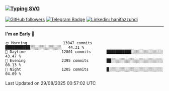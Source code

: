 ### [![Typing SVG](https://readme-typing-svg.herokuapp.com?font=lato&size=22&lines=Hi+There+👋)](https://git.io/typing-svg) 

[![GitHub followers](https://img.shields.io/github/followers/hanifazzuhdi?label=Follow&style=social)](https://github.com/hanifazzuhdi/?tab=follow) 
[![Telegram Badge](https://img.shields.io/badge/-hanif0198-blue?style=social&logo=telegram&link=https://www.t.me/hanif0198/)](https://www.t.me/hanif0198/) 
[![Linkedin: hanifazzuhdi](https://img.shields.io/badge/-hanifazzuhdi-blue?style=flat-square&logo=Linkedin&logoColor=white&link=https://www.linkedin.com/in/hanif-az-zuhdi-69688019b/)](https://www.linkedin.com/in/hanif-az-zuhdi-69688019b/) 

<hr/>

<!--START_SECTION:waka-->
**I'm an Early 🐤** 

```text
🌞 Morning                13047 commits       ███████████░░░░░░░░░░░░░░   44.31 % 
🌆 Daytime                12801 commits       ███████████░░░░░░░░░░░░░░   43.47 % 
🌃 Evening                2395 commits        ██░░░░░░░░░░░░░░░░░░░░░░░   08.13 % 
🌙 Night                  1205 commits        █░░░░░░░░░░░░░░░░░░░░░░░░   04.09 % 
```



 Last Updated on 29/08/2025 00:57:02 UTC
<!--END_SECTION:waka-->
